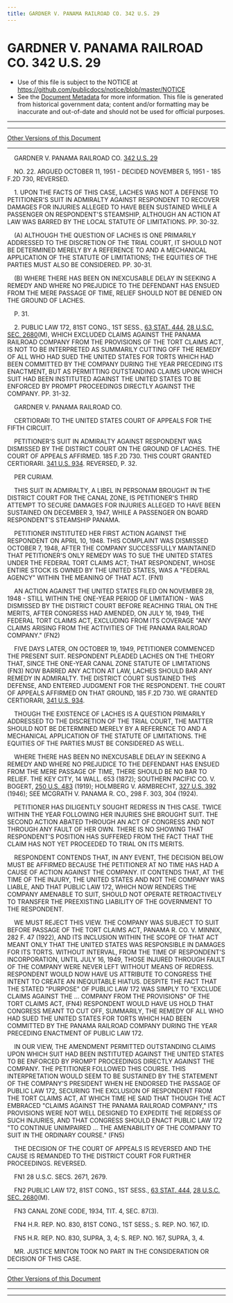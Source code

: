 ```yaml
---
title: GARDNER V. PANAMA RAILROAD CO. 342 U.S. 29
---
```


# GARDNER V. PANAMA RAILROAD CO. 342 U.S. 29

* Use of this file is subject to the NOTICE at https://github.com/publicdocs/notice/blob/master/NOTICE
* See the [Document Metadata](../../../index.md) for more information.
  This file is generated from historical government data; content and/or formatting may be inaccurate and out-of-date and should not be used for official purposes.

----------
----------

[Other Versions of this Document](https://publicdocs.github.io/go/links?ns=uslm-x&ref=%2Fus%2Fcourts%2Fscotus%2FusReporter%2F342%2F29)

----------

    GARDNER V. PANAMA RAILROAD CO. [342 U.S. 29][/us/courts/scotus/usReporter/342/29]

    NO. 22.  ARGUED OCTOBER 11, 1951 - DECIDED NOVEMBER 5, 1951 - 185 F.2D 730, REVERSED.

    1.  UPON THE FACTS OF THIS CASE, LACHES WAS NOT A DEFENSE TO PETITIONER'S SUIT IN ADMIRALTY AGAINST RESPONDENT TO RECOVER DAMAGES FOR INJURIES ALLEGED TO HAVE BEEN SUSTAINED WHILE A PASSENGER ON RESPONDENT'S STEAMSHIP, ALTHOUGH AN ACTION AT LAW WAS BARRED BY THE LOCAL STATUTE OF LIMITATIONS.   PP. 30-32.

    (A)  ALTHOUGH THE QUESTION OF LACHES IS ONE PRIMARILY ADDRESSED TO THE DISCRETION OF THE TRIAL COURT, IT SHOULD NOT BE DETERMINED MERELY BY A REFERENCE TO AND A MECHANICAL APPLICATION OF THE STATUTE OF LIMITATIONS; THE EQUITIES OF THE PARTIES MUST ALSO BE CONSIDERED.  PP. 30-31.

    (B)  WHERE THERE HAS BEEN ON INEXCUSABLE DELAY IN SEEKING A REMEDY AND WHERE NO PREJUDICE TO THE DEFENDANT HAS ENSUED FROM THE MERE PASSAGE OF TIME, RELIEF SHOULD NOT BE DENIED ON THE GROUND OF LACHES.

    P. 31.

    2.  PUBLIC LAW 172, 81ST CONG., 1ST SESS., [63 STAT. 444][/us/stat/63/444], [28 U.S.C. SEC. 2680][/us/usc/t28/s2680](M), WHICH EXCLUDED CLAIMS AGAINST THE PANAMA RAILROAD COMPANY FROM THE PROVISIONS OF THE TORT CLAIMS ACT, IS NOT TO BE INTERPRETED AS SUMMARILY CUTTING OFF THE REMEDY OF ALL WHO HAD SUED THE UNITED STATES FOR TORTS WHICH HAD BEEN COMMITTED BY THE COMPANY DURING THE YEAR PRECEDING ITS ENACTMENT, BUT AS PERMITTING OUTSTANDING CLAIMS UPON WHICH SUIT HAD BEEN INSTITUTED AGAINST THE UNITED STATES TO BE ENFORCED BY PROMPT PROCEEDINGS DIRECTLY AGAINST THE COMPANY.  PP. 31-32.

    GARDNER V. PANAMA RAILROAD CO.

    CERTIORARI TO THE UNITED STATES COURT OF APPEALS FOR THE FIFTH CIRCUIT.

    PETITIONER'S SUIT IN ADMIRALTY AGAINST RESPONDENT WAS DISMISSED BY THE DISTRICT COURT ON THE GROUND OF LACHES.  THE COURT OF APPEALS AFFIRMED.  185 F.2D 730.  THIS COURT GRANTED CERTIORARI.  [341 U.S. 934][/us/courts/scotus/usReporter/341/934].  REVERSED, P. 32.

    PER CURIAM.

    THIS SUIT IN ADMIRALTY, A LIBEL IN PERSONAM BROUGHT IN THE DISTRICT COURT FOR THE CANAL ZONE, IS PETITIONER'S THIRD ATTEMPT TO SECURE DAMAGES FOR INJURIES ALLEGED TO HAVE BEEN SUSTAINED ON DECEMBER 3, 1947, WHILE A PASSENGER ON BOARD RESPONDENT'S STEAMSHIP PANAMA.

    PETITIONER INSTITUTED HER FIRST ACTION AGAINST THE RESPONDENT ON APRIL 10, 1948.  THIS COMPLAINT WAS DISMISSED OCTOBER 7, 1948, AFTER THE COMPANY SUCCESSFULLY MAINTAINED THAT PETITIONER'S ONLY REMEDY WAS TO SUE THE UNITED STATES UNDER THE FEDERAL TORT CLAIMS ACT; THAT RESPONDENT, WHOSE ENTIRE STOCK IS OWNED BY THE UNITED STATES, WAS A "FEDERAL AGENCY" WITHIN THE MEANING OF THAT ACT.  (FN1)

    AN ACTION AGAINST THE UNITED STATES FILED ON NOVEMBER 28, 1948 - STILL WITHIN THE ONE-YEAR PERIOD OF LIMITATION - WAS DISMISSED BY THE DISTRICT COURT BEFORE REACHING TRIAL ON THE MERITS, AFTER CONGRESS HAD AMENDED, ON JULY 16, 1949, THE FEDERAL TORT CLAIMS ACT, EXCLUDING FROM ITS COVERAGE "ANY CLAIMS ARISING FROM THE ACTIVITIES OF THE PANAMA RAILROAD COMPANY."  (FN2)

    FIVE DAYS LATER, ON OCTOBER 19, 1949, PETITIONER COMMENCED THE PRESENT SUIT.  RESPONDENT PLEADED LACHES ON THE THEORY THAT, SINCE THE ONE-YEAR CANAL ZONE STATUTE OF LIMITATIONS (FN3) NOW BARRED ANY ACTION AT LAW, LACHES SHOULD BAR ANY REMEDY IN ADMIRALTY.  THE DISTRICT COURT SUSTAINED THIS DEFENSE, AND ENTERED JUDGMENT FOR THE RESPONDENT.  THE COURT OF APPEALS AFFIRMED ON THAT GROUND, 185 F.2D 730.  WE GRANTED CERTIORARI, [341 U.S. 934][/us/courts/scotus/usReporter/341/934].

    THOUGH THE EXISTENCE OF LACHES IS A QUESTION PRIMARILY ADDRESSED TO THE DISCRETION OF THE TRIAL COURT, THE MATTER SHOULD NOT BE DETERMINED MERELY BY A REFERENCE TO AND A MECHANICAL APPLICATION OF THE STATUTE OF LIMITATIONS.  THE EQUITIES OF THE PARTIES MUST BE CONSIDERED AS WELL.

    WHERE THERE HAS BEEN NO INEXCUSABLE DELAY IN SEEKING A REMEDY AND WHERE NO PREJUDICE TO THE DEFENDANT HAS ENSUED FROM THE MERE PASSAGE OF TIME, THERE SHOULD BE NO BAR TO RELIEF.  THE KEY CITY, 14 WALL.  653 (1872); SOUTHERN PACIFIC CO. V. BOGERT, [250 U.S. 483][/us/courts/scotus/usReporter/250/483] (1919); HOLMBERG V. ARMBRECHT, [327 U.S. 392][/us/courts/scotus/usReporter/327/392] (1946); SEE MCGRATH V. PANAMA R. CO., 298 F. 303, 304 (1924).

    PETITIONER HAS DILIGENTLY SOUGHT REDRESS IN THIS CASE.  TWICE WITHIN THE YEAR FOLLOWING HER INJURIES SHE BROUGHT SUIT.  THE SECOND ACTION ABATED THROUGH AN ACT OF CONGRESS AND NOT THROUGH ANY FAULT OF HER OWN.  THERE IS NO SHOWING THAT RESPONDENT'S POSITION HAS SUFFERED FROM THE FACT THAT THE CLAIM HAS NOT YET PROCEEDED TO TRIAL ON ITS MERITS.

    RESPONDENT CONTENDS THAT, IN ANY EVENT, THE DECISION BELOW MUST BE AFFIRMED BECAUSE THE PETITIONER AT NO TIME HAS HAD A CAUSE OF ACTION AGAINST THE COMPANY.  IT CONTENDS THAT, AT THE TIME OF THE INJURY, THE UNITED STATES AND NOT THE COMPANY WAS LIABLE, AND THAT PUBLIC LAW 172, WHICH NOW RENDERS THE COMPANY AMENABLE TO SUIT, SHOULD NOT OPERATE RETROACTIVELY TO TRANSFER THE PREEXISTING LIABILITY OF THE GOVERNMENT TO THE RESPONDENT.

    WE MUST REJECT THIS VIEW.  THE COMPANY WAS SUBJECT TO SUIT BEFORE PASSAGE OF THE TORT CLAIMS ACT, PANAMA R. CO. V. MINNIX, 282 F. 47 (1922), AND ITS INCLUSION WITHIN THE SCOPE OF THAT ACT MEANT ONLY THAT THE UNITED STATES WAS RESPONSIBLE IN DAMAGES FOR ITS TORTS.  WITHOUT INTERVAL, FROM THE TIME OF RESPONDENT'S INCORPORATION, UNTIL JULY 16, 1949, THOSE INJURED THROUGH FAULT OF THE COMPANY WERE NEVER LEFT WITHOUT MEANS OF REDRESS.  RESPONDENT WOULD NOW HAVE US ATTRIBUTE TO CONGRESS THE INTENT TO CREATE AN INEQUITABLE HIATUS.  DESPITE THE FACT THAT THE STATED "PURPOSE" OF PUBLIC LAW 172 WAS SIMPLY TO "EXCLUDE CLAIMS AGAINST THE  ...  COMPANY FROM THE PROVISIONS" OF THE TORT CLAIMS ACT, (FN4) RESPONDENT WOULD HAVE US HOLD THAT CONGRESS MEANT TO CUT OFF, SUMMARILY, THE REMEDY OF ALL WHO HAD SUED THE UNITED STATES FOR TORTS WHICH HAD BEEN COMMITTED BY THE PANAMA RAILROAD COMPANY DURING THE YEAR PRECEDING ENACTMENT OF PUBLIC LAW 172.

    IN OUR VIEW, THE AMENDMENT PERMITTED OUTSTANDING CLAIMS UPON WHICH SUIT HAD BEEN INSTITUTED AGAINST THE UNITED STATES TO BE ENFORCED BY PROMPT PROCEEDINGS DIRECTLY AGAINST THE COMPANY.  THE PETITIONER FOLLOWED THIS COURSE.  THIS INTERPRETATION WOULD SEEM TO BE SUSTAINED BY THE STATEMENT OF THE COMPANY'S PRESIDENT WHEN HE ENDORSED THE PASSAGE OF PUBLIC LAW 172, SECURING THE EXCLUSION OF RESPONDENT FROM THE TORT CLAIMS ACT, AT WHICH TIME HE SAID THAT THOUGH THE ACT EMBRACED "CLAIMS AGAINST THE PANAMA RAILROAD COMPANY," ITS PROVISIONS WERE NOT WELL DESIGNED TO EXPEDITE THE REDRESS OF SUCH INJURIES, AND THAT CONGRESS SHOULD ENACT PUBLIC LAW 172 "TO CONTINUE UNIMPAIRED  ...  THE AMENABILITY OF THE COMPANY TO SUIT IN THE ORDINARY COURSE."  (FN5)

    THE DECISION OF THE COURT OF APPEALS IS REVERSED AND THE CAUSE IS REMANDED TO THE DISTRICT COURT FOR FURTHER PROCEEDINGS.  REVERSED.

    FN1  28 U.S.C. SECS. 2671, 2679.

    FN2  PUBLIC LAW 172, 81ST CONG., 1ST SESS., [63 STAT. 444][/us/stat/63/444], [28 U.S.C. SEC. 2680][/us/usc/t28/s2680](M).

    FN3  CANAL ZONE CODE, 1934, TIT. 4, SEC. 87(3).

    FN4  H.R. REP. NO. 830, 81ST CONG., 1ST SESS.; S. REP. NO. 167, ID.

    FN5  H.R. REP. NO. 830, SUPRA, 3, 4; S. REP. NO. 167, SUPRA, 3, 4.

    MR. JUSTICE MINTON TOOK NO PART IN THE CONSIDERATION OR DECISION OF THIS CASE.

----------

[Other Versions of this Document](https://publicdocs.github.io/go/links?ns=uslm-x&ref=%2Fus%2Fcourts%2Fscotus%2FusReporter%2F342%2F29)

----------
----------

[/us/courts/scotus/usReporter/342/29]: https://publicdocs.github.io/go/links?ns=uslm-x&ref=%2Fus%2Fcourts%2Fscotus%2FusReporter%2F342%2F29
[/us/stat/63/444]: https://publicdocs.github.io/go/links?ns=uslm&ref=%2Fus%2Fstat%2F63%2F444
[/us/usc/t28/s2680]: https://publicdocs.github.io/go/links?ns=uslm&ref=%2Fus%2Fusc%2Ft28%2Fs2680
[/us/courts/scotus/usReporter/341/934]: https://publicdocs.github.io/go/links?ns=uslm-x&ref=%2Fus%2Fcourts%2Fscotus%2FusReporter%2F341%2F934
[/us/courts/scotus/usReporter/341/934]: https://publicdocs.github.io/go/links?ns=uslm-x&ref=%2Fus%2Fcourts%2Fscotus%2FusReporter%2F341%2F934
[/us/courts/scotus/usReporter/250/483]: https://publicdocs.github.io/go/links?ns=uslm-x&ref=%2Fus%2Fcourts%2Fscotus%2FusReporter%2F250%2F483
[/us/courts/scotus/usReporter/327/392]: https://publicdocs.github.io/go/links?ns=uslm-x&ref=%2Fus%2Fcourts%2Fscotus%2FusReporter%2F327%2F392
[/us/stat/63/444]: https://publicdocs.github.io/go/links?ns=uslm&ref=%2Fus%2Fstat%2F63%2F444
[/us/usc/t28/s2680]: https://publicdocs.github.io/go/links?ns=uslm&ref=%2Fus%2Fusc%2Ft28%2Fs2680


